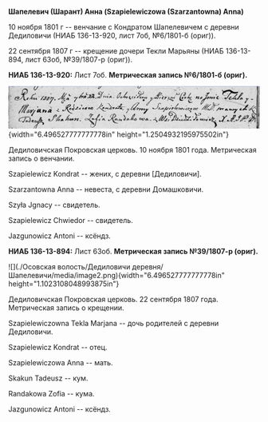 **Шапелевич (Шарант) Анна (Szapielewiczowa (Szarzantowna) Anna)**

10 ноября 1801 г -- венчание с Кондратом Шапелевичем с деревни
Дедиловичи (НИАБ 136-13-920, лист 7об, №6/1801-б (ориг)).

22 сентября 1807 г -- крещение дочери Текли Марьяны (НИАБ 136-13-894,
лист 63об, №39/1807-р (ориг)).

**НИАБ 136-13-920:** Лист 7об. **Метрическая запись №6/1801-б (ориг).**

![](./media/873eca8d5d350dd6eabef8aaa8ca1305f23609b5.png){width="6.496527777777778in"
height="1.2504932195975502in"}

Дедиловичская Покровская церковь. 10 ноября 1801 года. Метрическая
запись о венчании.

Szapielewicz Kondrat -- жених, с деревни \[Дедиловичи\].

Szarzantowna Anna -- невеста, с деревни Домашковичи.

Szyła Jgnacy -- свидетель.

Szapielewicz Chwiedor -- свидетель.

Jazgunowicz Antoni -- ксёндз.

**НИАБ 136-13-894:** Лист 63об. **Метрическая запись №39/1807-р
(ориг).**

![](./Осовская волость/Дедиловичи деревня/Шапелевичи/media/image2.png){width="6.496527777777778in"
height="1.1023108048993875in"}

Дедиловичская Покровская церковь. 22 сентября 1807 года. Метрическая
запись о крещении.

Szapielewiczowna Tekla Marjana -- дочь родителей с деревни Дедиловичи.

Szapielewicz Kondrat -- отец.

Szapielewiczowa Anna -- мать.

Skakun Tadeusz -- кум.

Randakowa Zofia -- кума.

Jazgunowicz Antoni -- ксёндз.
